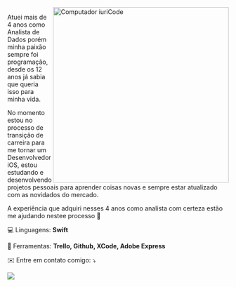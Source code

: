 <img src="https://raw.githubusercontent.com/MicaelliMedeiros/micaellimedeiros/master/image/computer-illustration.png" min-width="400px" max-width="400px" width="400px" align="right" alt="Computador iuriCode">

<p align="left"> 
  Atuei mais de 4 anos como Analista de Dados porém minha paixão sempre foi programação, desde os 12 anos já sabia que queria isso para minha vida.
  
  No momento estou no processo de transição de carreira para me tornar um Desenvolvedor iOS, estou estudando e desenvolvendo projetos pessoais para aprender coisas novas e sempre estar atualizado com as novidados do mercado. 
  
  A experiência que adquiri nesses 4 anos como analista com certeza estão me ajudando nestee processo 🚀
</p>

<p align="left">
  💻 Linguagens: <strong>Swift</strong>
</p>

<p align="left">
  💼 Ferramentas: <strong>Trello, Github, XCode, Adobe Express</strong>
</p>

<p align="left">
   ✉️ Entre em contato comigo: ⤵️
</p>

  <a href="https://www.linkedin.com/in/leonardo-mcardoso/" alt="Linkedin">
  <img src="https://img.shields.io/badge/-Linkedin-0e76a8?style=flat-square&logo=Linkedin&logoColor=white&link="/></a>
</p>  
